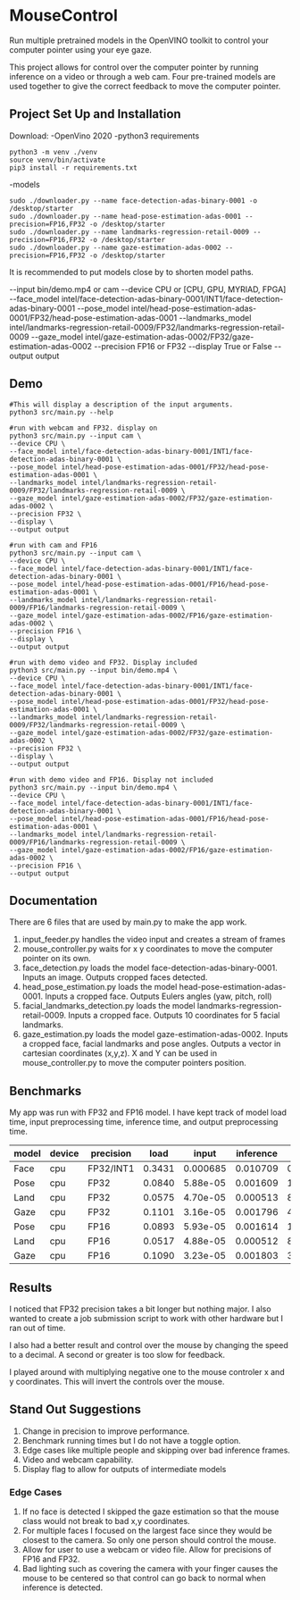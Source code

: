 # MouseControl
Run multiple pretrained models in the OpenVINO toolkit to control your computer pointer using your eye gaze.

This project allows for control over the computer pointer by running inference on a video or through a web cam. Four pre-trained models are used together to give the correct feedback to move the computer pointer.

## Project Set Up and Installation
Download:
-OpenVino 2020
-python3 requirements
```
python3 -m venv ./venv
source venv/bin/activate
pip3 install -r requirements.txt
```
-models
```
sudo ./downloader.py --name face-detection-adas-binary-0001 -o /desktop/starter
sudo ./downloader.py --name head-pose-estimation-adas-0001 --precision=FP16,FP32 -o /desktop/starter
sudo ./downloader.py --name landmarks-regression-retail-0009 --precision=FP16,FP32 -o /desktop/starter
sudo ./downloader.py --name gaze-estimation-adas-0002 --precision=FP16,FP32 -o /desktop/starter
```

It is recommended to put models close by to shorten model paths.

--input bin/demo.mp4 or cam
--device CPU or [CPU, GPU, MYRIAD, FPGA]
--face_model intel/face-detection-adas-binary-0001/INT1/face-detection-adas-binary-0001
--pose_model intel/head-pose-estimation-adas-0001/FP32/head-pose-estimation-adas-0001
--landmarks_model intel/landmarks-regression-retail-0009/FP32/landmarks-regression-retail-0009
--gaze_model intel/gaze-estimation-adas-0002/FP32/gaze-estimation-adas-0002
--precision FP16 or FP32
--display True or False
--output output

## Demo
```
#This will display a description of the input arguments.
python3 src/main.py --help

#run with webcam and FP32. display on
python3 src/main.py --input cam \
--device CPU \
--face_model intel/face-detection-adas-binary-0001/INT1/face-detection-adas-binary-0001 \
--pose_model intel/head-pose-estimation-adas-0001/FP32/head-pose-estimation-adas-0001 \
--landmarks_model intel/landmarks-regression-retail-0009/FP32/landmarks-regression-retail-0009 \
--gaze_model intel/gaze-estimation-adas-0002/FP32/gaze-estimation-adas-0002 \
--precision FP32 \
--display \
--output output

#run with cam and FP16
python3 src/main.py --input cam \
--device CPU \
--face_model intel/face-detection-adas-binary-0001/INT1/face-detection-adas-binary-0001 \
--pose_model intel/head-pose-estimation-adas-0001/FP16/head-pose-estimation-adas-0001 \
--landmarks_model intel/landmarks-regression-retail-0009/FP16/landmarks-regression-retail-0009 \
--gaze_model intel/gaze-estimation-adas-0002/FP16/gaze-estimation-adas-0002 \
--precision FP16 \
--display \
--output output

#run with demo video and FP32. Display included
python3 src/main.py --input bin/demo.mp4 \
--device CPU \
--face_model intel/face-detection-adas-binary-0001/INT1/face-detection-adas-binary-0001 \
--pose_model intel/head-pose-estimation-adas-0001/FP32/head-pose-estimation-adas-0001 \
--landmarks_model intel/landmarks-regression-retail-0009/FP32/landmarks-regression-retail-0009 \
--gaze_model intel/gaze-estimation-adas-0002/FP32/gaze-estimation-adas-0002 \
--precision FP32 \
--display \
--output output

#run with demo video and FP16. Display not included
python3 src/main.py --input bin/demo.mp4 \
--device CPU \
--face_model intel/face-detection-adas-binary-0001/INT1/face-detection-adas-binary-0001 \
--pose_model intel/head-pose-estimation-adas-0001/FP16/head-pose-estimation-adas-0001 \
--landmarks_model intel/landmarks-regression-retail-0009/FP16/landmarks-regression-retail-0009 \
--gaze_model intel/gaze-estimation-adas-0002/FP16/gaze-estimation-adas-0002 \
--precision FP16 \
--output output
```

## Documentation
There are 6 files that are used by main.py to make the app work.
1. input_feeder.py handles the video input and creates a stream of frames
2. mouse_controller.py waits for x y coordinates to move the computer pointer on its own.
3. face_detection.py loads the model face-detection-adas-binary-0001. Inputs an image. Outputs cropped faces detected.
4. head_pose_estimation.py loads the model head-pose-estimation-adas-0001. Inputs a cropped face. Outputs Eulers angles (yaw, pitch, roll)
5. facial_landmarks_detection.py loads the model landmarks-regression-retail-0009. Inputs a cropped face. Outputs 10 coordinates for 5 facial landmarks.
6. gaze_estimation.py loads the model gaze-estimation-adas-0002. Inputs a cropped face, facial landmarks and pose angles. Outputs a vector in cartesian coordinates (x,y,z). X and Y can be used in mouse_controller.py to move the computer pointers position.

## Benchmarks
My app was run with FP32 and FP16 model. I have kept track of model load time, input preprocessing time, inference time, and output preprocessing time.

model | device | precision |  load  |  input   | inference | output
------|--------|-----------|--------|----------|-----------|---------
Face  |  cpu   | FP32/INT1 | 0.3431 | 0.000685 | 0.010709  | 0.000508
Pose  |  cpu   | FP32      | 0.0840 | 5.88e-05 | 0.001609  | 1.44e-05
Land  |  cpu   | FP32      | 0.0575 | 4.70e-05 | 0.000513  | 8.50e-05
Gaze  |  cpu   | FP32      | 0.1101 | 3.16e-05 | 0.001796  | 4.37e-06
Pose  |  cpu   | FP16      | 0.0893 | 5.93e-05 | 0.001614  | 1.59e-05
Land  |  cpu   | FP16      | 0.0517 | 4.88e-05 | 0.000512  | 8.16e-05
Gaze  |  cpu   | FP16      | 0.1090 | 3.23e-05 | 0.001803  | 3.99e-06


## Results
I noticed that FP32 precision takes a bit longer but nothing major. I also wanted to create a job submission script to work with other hardware but I ran out of time.

I also had a better result and control over the mouse by changing the speed to a decimal. A second or greater is too slow for feedback.

I played around with multiplying negative one to the mouse controler x and y coordinates. This will invert the controls over the mouse.

## Stand Out Suggestions
1. Change in precision to improve performance.
2. Benchmark running times but I do not have a toggle option.
3. Edge cases like multiple people and skipping over bad inference frames.
4. Video and webcam capability.
5. Display flag to allow for outputs of intermediate models


### Edge Cases
1. If no face is detected I skipped the gaze estimation so that the mouse class would not break to bad x,y coordinates.
2. For multiple faces I focused on the largest face since they would be closest to the camera. So only one person should control the mouse.
3. Allow for user to use a webcam or video file. Allow for precisions of FP16 and FP32.
4. Bad lighting such as covering the camera with your finger causes the mouse to be centered so that control can go back to normal when inference is detected.
